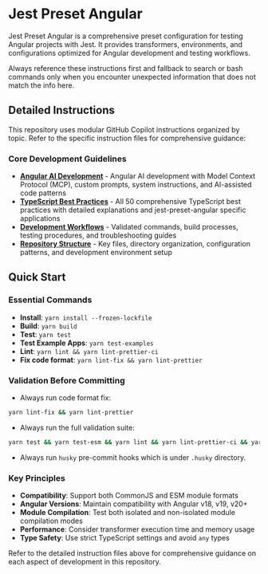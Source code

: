 # Jest Preset Angular

Jest Preset Angular is a comprehensive preset configuration for testing Angular projects with Jest. It provides transformers, environments, and configurations optimized for Angular development and testing workflows.

Always reference these instructions first and fallback to search or bash commands only when you encounter unexpected information that does not match the info here.

## Detailed Instructions

This repository uses modular GitHub Copilot instructions organized by topic. Refer to the specific instruction files for comprehensive guidance:

### Core Development Guidelines

- **[Angular AI Development](instructions/angular-ai-development.md)** - Angular AI development with Model Context Protocol (MCP), custom prompts, system instructions, and AI-assisted code patterns
- **[TypeScript Best Practices](instructions/typescript-best-practices.md)** - All 50 comprehensive TypeScript best practices with detailed explanations and jest-preset-angular specific applications
- **[Development Workflows](instructions/development-workflows.md)** - Validated commands, build processes, testing procedures, and troubleshooting guides
- **[Repository Structure](instructions/repository-structure.md)** - Key files, directory organization, configuration patterns, and development environment setup

## Quick Start

### Essential Commands

- **Install**: `yarn install --frozen-lockfile`
- **Build**: `yarn build`
- **Test**: `yarn test`
- **Test Example Apps**: `yarn test-examples`
- **Lint**: `yarn lint && yarn lint-prettier-ci`
- **Fix code format**: `yarn lint-fix && yarn lint-prettier`

### Validation Before Committing

- Always run code format fix:

```bash
yarn lint-fix && yarn lint-prettier
```

- Always run the full validation suite:

```bash
yarn test && yarn test-esm && yarn lint && yarn lint-prettier-ci && yarn test-examples
```

- Always run `husky` pre-commit hooks which is under `.husky` directory.

### Key Principles

- **Compatibility**: Support both CommonJS and ESM module formats
- **Angular Versions**: Maintain compatibility with Angular v18, v19, v20+
- **Module Compilation**: Test both isolated and non-isolated module compilation modes
- **Performance**: Consider transformer execution time and memory usage
- **Type Safety**: Use strict TypeScript settings and avoid `any` types

Refer to the detailed instruction files above for comprehensive guidance on each aspect of development in this repository.
